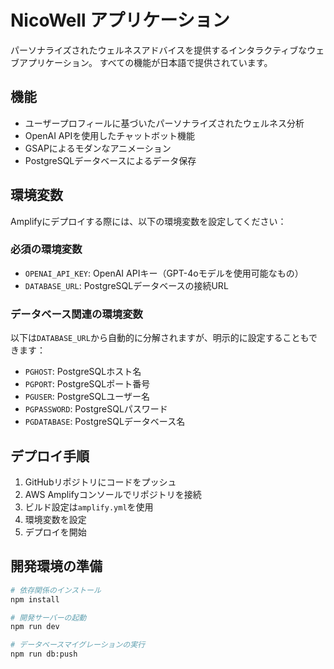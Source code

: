 # NicoWell アプリケーション

パーソナライズされたウェルネスアドバイスを提供するインタラクティブなウェブアプリケーション。
すべての機能が日本語で提供されています。

## 機能

- ユーザープロフィールに基づいたパーソナライズされたウェルネス分析
- OpenAI APIを使用したチャットボット機能
- GSAPによるモダンなアニメーション
- PostgreSQLデータベースによるデータ保存

## 環境変数

Amplifyにデプロイする際には、以下の環境変数を設定してください：

### 必須の環境変数

- `OPENAI_API_KEY`: OpenAI APIキー（GPT-4oモデルを使用可能なもの）
- `DATABASE_URL`: PostgreSQLデータベースの接続URL

### データベース関連の環境変数

以下は`DATABASE_URL`から自動的に分解されますが、明示的に設定することもできます：

- `PGHOST`: PostgreSQLホスト名
- `PGPORT`: PostgreSQLポート番号
- `PGUSER`: PostgreSQLユーザー名
- `PGPASSWORD`: PostgreSQLパスワード
- `PGDATABASE`: PostgreSQLデータベース名

## デプロイ手順

1. GitHubリポジトリにコードをプッシュ
2. AWS Amplifyコンソールでリポジトリを接続
3. ビルド設定は`amplify.yml`を使用
4. 環境変数を設定
5. デプロイを開始

## 開発環境の準備

```bash
# 依存関係のインストール
npm install

# 開発サーバーの起動
npm run dev

# データベースマイグレーションの実行
npm run db:push
```